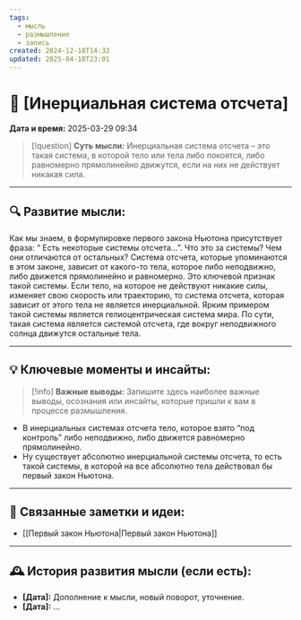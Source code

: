```yaml
---
tags:
  - мысль
  - размышление
  - запись
created: 2024-12-18T14:32
updated: 2025-04-18T23:01
---
```


# 💭  [Инерциальная система отсчета]

**Дата и время:** 2025-03-29 09:34

> [!question] **Суть мысли:**
> Инерциальная система отсчета – это такая система, в которой тело или тела либо покоятся, либо равномерно прямолинейно движутся, если на них не действует никакая сила.

---

## 🔍 Развитие мысли:

Как мы знаем, в формулировке первого закона Ньютона присутствует фраза: “ Есть некоторые системы отсчета…”. Что это за системы? Чем они отличаются от остальных? 
Система отсчета, которые упоминаются в этом законе, зависит от какого-то тела, которое либо неподвижно, либо движется прямолинейно и равномерно. Это ключевой признак такой системы. Если тело, на которое не действуют никакие силы, изменяет свою скорость или траекторию, то система отсчета, которая зависит от этого тела не является инерциальной.
Ярким примером такой системы является гелиоцентрическая система мира. По сути, такая система является системой отсчета, где вокруг неподвижного солнца движутся остальные тела.

---

## 💡 Ключевые моменты и инсайты:

> [!info] **Важные выводы:**
> Запишите здесь наиболее важные выводы, осознания или инсайты, которые пришли к вам в процессе размышления.

- В инерциальных системах отсчета тело, которое взято “под контроль” либо неподвижно, либо движется равномерно прямолинейно.
- Ну существует абсолютно инерциальной системы отсчета, то есть такой системы, в которой на все абсолютно тела действовал бы первый закон Ньютона.

---

## 🔄 Связанные заметки и идеи:

- [[Первый закон Ньютона|Первый закон Ньютона]]

---

## 🕰️ История развития мысли (если есть):

* **[Дата]:**  Дополнение к мысли, новый поворот, уточнение.
* **[Дата]:**  ...